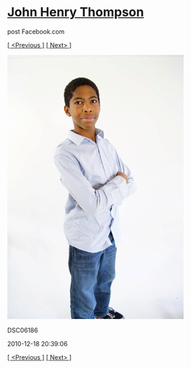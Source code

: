 # [John Henry Thompson](../README.md)
post Facebook.com

[[ <Previous ]](2010-12-18-20.md) [[ Next> ]](2010-12-18-22.md)

[![](../media/2010-12-18/Fam-2010-DSC06186.jpg)](../README.md)

DSC06186

2010-12-18 20:39:06

[[ <Previous ]](2010-12-18-20.md) [[ Next> ]](2010-12-18-22.md)